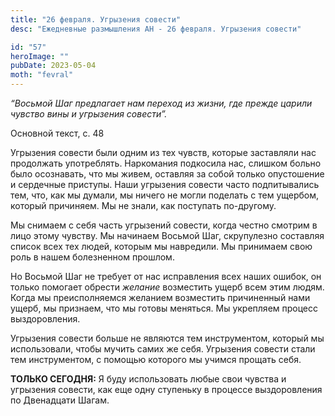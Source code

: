 ```yaml
---
title: "26 февраля. Угрызения совести"
desc: "Ежедневные размышления АН - 26 февраля. Угрызения совести"

id: "57"
heroImage: ""
pubDate: 2023-05-04
moth: "fevral"
---
```


_“Восьмой Шаг предлагает нам переход из жизни, где прежде царили чувство вины
и угрызения совести”._

Основной текст, с. 48

Угрызения совести были одним из тех чувств, которые заставляли нас продолжать
употреблять. Наркомания подкосила нас, слишком больно было осознавать, что мы
живем, оставляя за собой только опустошение и сердечные приступы. Наши
угрызения совести часто подпитывались тем, что, как мы думали, мы ничего не
могли поделать с тем ущербом, который причиняем. Мы не знали, как поступать
по-другому.

Мы снимаем с себя часть угрызений совести, когда честно смотрим в лицо этому
чувству. Мы начинаем Восьмой Шаг, скрупулезно составляя список всех тех людей,
которым мы навредили. Мы принимаем свою роль в нашем болезненном прошлом.

Но Восьмой Шаг не требует от нас исправления всех наших ошибок, он только
помогает обрести _желание_ возместить ущерб всем этим людям. Когда мы
преисполняемся желанием возместить причиненный нами ущерб, мы признаем, что мы
готовы меняться. Мы укрепляем процесс выздоровления.

Угрызения совести больше не являются тем инструментом, который мы
использовали, чтобы мучить самих же себя. Угрызения совести стали тем
инструментом, с помощью которого мы учимся прощать себя.

**ТОЛЬКО СЕГОДНЯ:** Я буду использовать любые свои чувства и угрызения
совести, как еще одну ступеньку в процессе выздоровления по Двенадцати Шагам.
